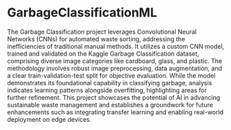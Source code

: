 # GarbageClassificationML
The Garbage Classification project leverages Convolutional Neural Networks (CNNs) for automated waste sorting, addressing the inefficiencies of traditional manual methods. It utilizes a custom CNN model, trained and validated on the Kaggle Garbage Classification dataset, comprising diverse image categories like cardboard, glass, and plastic. The methodology involves robust image preprocessing, data augmentation, and a clear train-validation-test split for objective evaluation. While the model demonstrates its foundational capability in classifying garbage, analysis indicates learning patterns alongside overfitting, highlighting areas for further refinement. This project showcases the potential of AI in advancing sustainable waste management and establishes a groundwork for future enhancements such as integrating transfer learning and enabling real-world deployment on edge devices.
